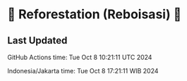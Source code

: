
# 🌳 Reforestation (Reboisasi) 🌲

## Last Updated

GitHub Actions time: Tue Oct  8 10:21:11 UTC 2024

Indonesia/Jakarta time: Tue Oct  8 17:21:11 WIB 2024

